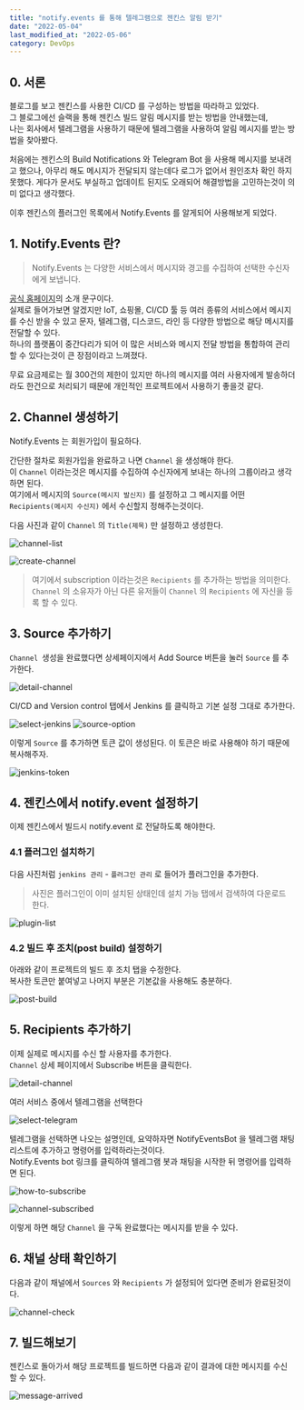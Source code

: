 ```yaml
---
title: "notify.events 를 통해 텔레그램으로 젠킨스 알림 받기"
date: "2022-05-04"
last_modified_at: "2022-05-06"
category: DevOps
---
```


## 0. 서론
블로그를 보고 젠킨스를 사용한 CI/CD 를 구성하는 방법을 따라하고 있었다.  
그 블로그에선 슬랙을 통해 젠킨스 빌드 알림 메시지를 받는 방법을 안내했는데,  
나는 회사에서 텔레그램을 사용하기 때문에 텔레그램을 사용하여 알림 메시지를 받는 방법을 찾아봤다.

처음에는 젠킨스의 Build Notifications 와 Telegram Bot 을 사용해 메시지를 보내려고 했으나,
아무리 해도 메시지가 전달되지 않는데다 로그가 없어서 원인조차 확인 하지 못했다.
게다가 문서도 부실하고 업데이트 된지도 오래되어 해결방법을 고민하는것이 의미 없다고 생각했다.

이후 젠킨스의 플러그인 목록에서 Notify.Events 를 알게되어 사용해보게 되었다.

## 1. Notify.Events 란?

> Notify.Events 는 다양한 서비스에서 메시지와 경고를 수집하여 선택한 수신자에게 보냅니다.

[공식 홈페이지](https://notify.events/en)의 소개 문구이다.  
실제로 들어가보면 알겠지만 IoT, 쇼핑몰, CI/CD 툴 등 여러 종류의 서비스에서 메시지를 수신 받을 수 있고 문자, 텔레그램, 디스코드, 라인 등 다양한 방법으로 해당 메시지를 전달할 수 있다.  
하나의 플랫폼이 중간다리가 되어 이 많은 서비스와 메시지 전달 방법을 통합하여 관리할 수 있다는것이 큰 장점이라고 느껴졌다.

무료 요금제로는 월 300건의 제한이 있지만 하나의 메시지를 여러 사용자에게 발송하더라도 한건으로 처리되기 때문에 개인적인 프로젝트에서 사용하기 좋을것 같다.  

## 2. Channel 생성하기
Notify.Events 는 회원가입이 필요하다.

간단한 절차로 회원가입을 완료하고 나면 `Channel` 을 생성해야 한다.  
이 `Channel` 이라는것은 메시지를 수집하여 수신자에게 보내는 하나의 그룹이라고 생각하면 된다.   
여기에서 메시지의 `Source(메시지 발신지)` 를 설정하고 그 메시지를 어떤 `Recipients(메시지 수신지)` 에서 수신할지 정해주는것이다.

다음 사진과 같이 `Channel` 의 `Title(제목)` 만 설정하고 생성한다.  

![channel-list](./200-0-channel-list.png)

![create-channel](./200-1-create-channel.png)

> 여기에서 subscription 이라는것은 `Recipients` 를 추가하는 방법을 의미한다. `Channel` 의 소유자가 아닌 다른 유저들이 `Channel` 의 `Recipients` 에 자신을 등록 할 수 있다.

## 3. Source 추가하기
`Channel `생성을 완료했다면 상세페이지에서 Add Source 버튼을 눌러 `Source` 를 추가한다.  

![detail-channel](./300-0-detail-channel.png)

CI/CD and Version control 탭에서 Jenkins 를 클릭하고 기본 설정 그대로 추가한다.

![select-jenkins](./300-1-select-jenkins.png)
![source-option](./300-2-source-option.png)

이렇게 `Source` 를 추가하면 토큰 값이 생성된다. 이 토큰은 바로 사용해야 하기 때문에 복사해주자. 

![jenkins-token](./300-3-jenkins-token.png)

## 4. 젠킨스에서 notify.event 설정하기
이제 젠킨스에서 빌드시 notify.event 로 전달하도록 해야한다.

### 4.1 플러그인 설치하기  

다음 사진처럼 `jenkins 관리` - `플러그인 관리` 로 들어가 플러그인을 추가한다.
> 사진은 플러그인이 이미 설치된 상태인데 설치 가능 탭에서 검색하여 다운로드 한다.

![plugin-list](./410-0-plugin-list.png)

### 4.2 빌드 후 조치(post build) 설정하기
아래와 같이 프로젝트의 빌드 후 조치 탭을 수정한다.  
복사한 토큰만 붙여넣고 나머지 부분은 기본값을 사용해도 충분하다.

![post-build](./420-0-post-build.png)

## 5. Recipients 추가하기
이제 실제로 메시지를 수신 할 사용자를 추가한다.  
`Channel` 상세 페이지에서 Subscribe 버튼을 클릭한다.

![detail-channel](./500-0-detail-channel.png)

여러 서비스 중에서 텔레그램을 선택한다

![select-telegram](./500-1-select-telegram.png)

텔레그램을 선택하면 나오는 설명인데, 요약하자면 NotifyEventsBot 을 텔레그램 채팅 리스트에 추가하고 명령어를 입력하라는것이다.  
Notify.Events bot 링크를 클릭하여 텔레그램 봇과 채팅을 시작한 뒤 명령어를 입력하면 된다.

![how-to-subscribe](./500-2-how-to-subscribe.png)

![channel-subscribed](./500-3-channel-subscribed.png)

이렇게 하면 해당 `Channel` 을 구독 완료했다는 메시지를 받을 수 있다.

## 6. 채널 상태 확인하기
다음과 같이 채널에서 `Sources` 와 `Recipients` 가 설정되어 있다면 준비가 완료된것이다.

![channel-check](./600-channel-check.png)

## 7. 빌드해보기
젠킨스로 돌아가서 해당 프로젝트를 빌드하면 다음과 같이 결과에 대한 메시지를 수신 할 수 있다.  

![message-arrived](./700-message-arrived.png)

